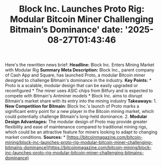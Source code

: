 ﻿---
title: "Block Inc. Launches Proto Rig: Modular Bitcoin Miner Challenging Bitmain’s Dominance'
date: '2025-08-27T01:43:46"
category: "Markets"
summary: ""
slug: "block inc launches proto rig modular bitcoin miner challengi"
source_urls:
  - "https://bitcoinmagazine.com/bitcoin-mining/block-inc-launches-proto-rig-modular-bitcoin-miner-challenging-bitmains-dominance"
seo:
  title: "Block Inc. Launches Proto Rig: Modular Bitcoin Miner Challenging Bitmain’s Dominance | Hash n Hedge'
  description: '"
  keywords: ["news", "markets", "brief"]
---
Here's the rewritten news brief:  **Headline:** Block Inc. Enters Mining Market with Modular Rig  **Summary Meta Description:** Block Inc., parent company of Cash App and Square, has launched Proto, a modular Bitcoin miner designed to challenge Bitmain's dominance in the industry.  **Key Points:**  * Proto is a scalable, modular design that can be easily upgraded or reconfigured * The miner uses ASIC chips from Bitfury and is expected to compete with Bitmain's Antminer models * Block Inc. aims to disrupt Bitmain's market share with its entry into the mining industry  **Takeaways:**  1. **New Competition for Bitmain:** Block Inc.'s launch of Proto marks a significant entry point for a new player in the Bitcoin mining market, which could potentially challenge Bitmain's long-held dominance. 2. **Modular Design Advantages:** The modular design of Proto may provide greater flexibility and ease of maintenance compared to traditional mining rigs, which could be an attractive feature for miners looking to adapt to changing market conditions.  **Sources:**  * [https://bitcoinmagazine.com/bitcoin-mining/block-inc-launches-proto-rig-modular-bitcoin-miner-challenging-bitmains-dominance](https://bitcoinmagazine.com/bitcoin-mining/block-inc-launches-proto-rig-modular-bitcoin-miner-challenging-bitmains-dominance) 
